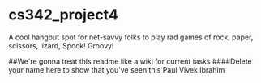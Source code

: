 # cs342_project4
A cool hangout spot for net-savvy folks to play rad games of rock, paper, scissors, lizard, Spock! Groovy!

##We're gonna treat this readme like a wiki for current tasks
####Delete your name here to show that you've seen this
Paul
Vivek
Ibrahim
